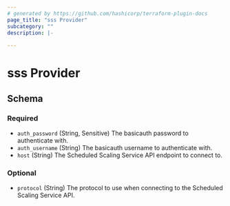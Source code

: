 ```yaml
---
# generated by https://github.com/hashicorp/terraform-plugin-docs
page_title: "sss Provider"
subcategory: ""
description: |-
  
---
```


# sss Provider





<!-- schema generated by tfplugindocs -->
## Schema

### Required

- `auth_password` (String, Sensitive) The basicauth password to authenticate with.
- `auth_username` (String) The basicauth username to authenticate with.
- `host` (String) The Scheduled Scaling Service API endpoint to connect to.

### Optional

- `protocol` (String) The protocol to use when connecting to the Scheduled Scaling Service API.
